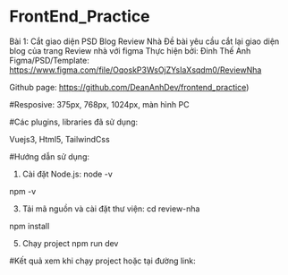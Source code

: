 # FrontEnd_Practice
Bài 1: Cắt giao diện PSD Blog Review Nhà
Đề bài yêu cầu cắt lại giao diện blog của trang Review nhà với figma
Thực hiện bởi: Đinh Thế Anh
Figma/PSD/Template: https://www.figma.com/file/OqoskP3WsOjZYsIaXsqdm0/ReviewNha

Github page: https://github.com/DeanAnhDev/frontend_practice)

#Resposive: 
375px, 768px, 1024px, màn hình PC

#Các plugins, libraries đã sử dụng:

Vuejs3, Html5, TailwindCss 

#Hướng dẫn sử dụng:
1. Cài đặt Node.js:
node -v

npm -v

3. Tải mã nguồn và cài đặt thư viện:
cd review-nha

npm install

5. Chạy project
npm run dev

#Kết quả xem khi chạy project hoặc tại đường link: 
